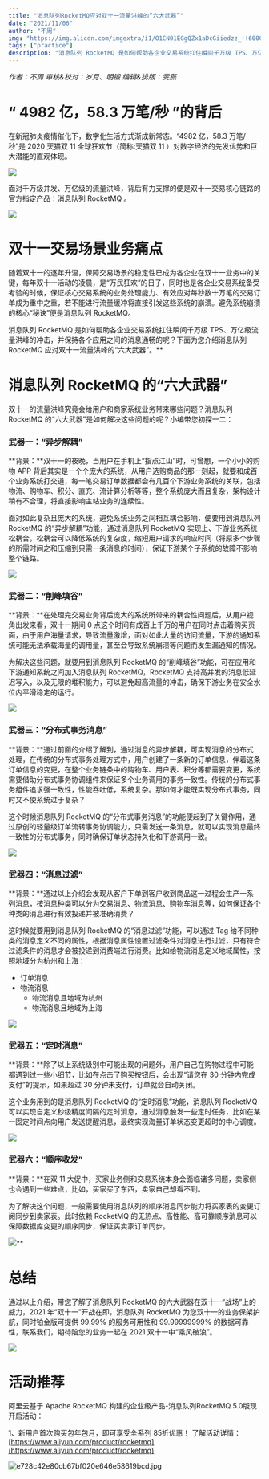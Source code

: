```yaml
---
title: "消息队列RocketMQ应对双十一流量洪峰的“六大武器”"
date: "2021/11/06"
author: "不周"
img: "https://img.alicdn.com/imgextra/i1/O1CN01EGgQZx1aDcGiiedzz_!!6000000003296-0-tps-685-383.jpg"
tags: ["practice"]
description: "消息队列 RocketMQ 是如何帮助各企业交易系统扛住瞬间千万级 TPS、万亿级流量洪峰的冲击，并保持各个应用之间的消息通畅的呢？下文将为您介绍消息队列 RocketMQ 应对双十一流量洪峰的“六大武器”。"
---
```


_作者：不周_
_审核&校对：岁月、明锻_
_编辑&排版：雯燕_

# **“ 4982 亿，58.3 万笔/秒 ”的背后**


在新冠肺炎疫情催化下，数字化生活方式渐成新常态。“4982 亿，58.3 万笔/秒”是 2020 天猫双 11 全球狂欢节（简称:天猫双 11 ）对数字经济的先发优势和巨大潜能的直观体现。

![](https://img.alicdn.com/imgextra/i2/O1CN01razRQK1TgkHv0elXf_!!6000000002412-49-tps-712-470.webp)

面对千万级并发、万亿级的流量洪峰，背后有力支撑的便是双十一交易核心链路的官方指定产品：消息队列 RocketMQ 。

![](https://img.alicdn.com/imgextra/i4/O1CN01lIiN4J1sPfv0zAIrx_!!6000000005759-49-tps-812-312.webp)

# **双十一交易场景业务痛点**


随着双十一的逐年升温，保障交易场景的稳定性已成为各企业在双十一业务中的关键，每年双十一活动的凌晨，是“万民狂欢”的日子，同时也是各企业交易系统备受考验的时候，保证核心交易系统的业务处理能力、有效应对每秒数十万笔的交易订单成为重中之重，若不能进行流量缓冲将直接引发这些系统的崩溃。避免系统崩溃的核心“秘诀”便是消息队列 RocketMQ。

消息队列 RocketMQ 是如何帮助各企业交易系统扛住瞬间千万级 TPS、万亿级流量洪峰的冲击，并保持各个应用之间的消息通畅的呢？下面为您介绍消息队列 RocketMQ 应对双十一流量洪峰的“六大武器”。**

# **消息队列 RocketMQ 的“六大武器”**


双十一的流量洪峰究竟会给用户和商家系统业务带来哪些问题？消息队列 RocketMQ 的“六大武器”是如何解决这些问题的呢？小编带您初探一二：

### 武器一：“异步解耦”


**背景：**双十一的夜晚，当用户在手机上“指点江山”时，可曾想，一个小小的购物 APP 背后其实是一个个庞大的系统，从用户选购商品的那一刻起，就要和成百个业务系统打交道，每一笔交易订单数据都会有几百个下游业务系统的关联，包括物流、购物车、积分、直充、流计算分析等等，整个系统庞大而且复杂，架构设计稍有不合理，将直接影响主站业务的连续性。

面对如此复杂且庞大的系统，避免系统业务之间相互耦合影响，便要用到消息队列 RocketMQ 的“异步解耦”功能，通过消息队列 RocketMQ 实现上、下游业务系统松耦合，松耦合可以降低系统的复杂度，缩短用户请求的响应时间（将原多个步骤的所需时间之和压缩到只需一条消息的时间），保证下游某个子系统的故障不影响整个链路。

![](https://img.alicdn.com/imgextra/i3/O1CN01ccOU2v1L5dGZ3SI8w_!!6000000001248-49-tps-1080-486.webp)

### 武器二：“削峰填谷”


**背景：**在处理完交易业务背后庞大的系统所带来的耦合性问题后，从用户视角出发来看，双十一期间 0 点这个时间有成百上千万的用户在同时点击着购买页面，由于用户海量请求，导致流量激增，面对如此大量的访问流量，下游的通知系统可能无法承载海量的调用量，甚至会导致系统崩溃等问题而发生漏通知的情况。

为解决这些问题，就要用到消息队列 RocketMQ 的“削峰填谷”功能，可在应用和下游通知系统之间加入消息队列 RocketMQ，RocketMQ 支持高并发的消息低延迟写入，以及无限的堆积能力，可以避免超高流量的冲击，确保下游业务在安全水位内平滑稳定的运行。

![](https://img.alicdn.com/imgextra/i4/O1CN01jrb2xl1il4GEsL9LO_!!6000000004452-49-tps-1080-485.webp)

### 武器三：“分布式事务消息”


**背景：**通过前面的介绍了解到，通过消息的异步解耦，可实现消息的分布式处理，在传统的分布式事务处理方式中，用户创建了一条新的订单信息，伴着这条订单信息的变更，在整个业务链条中的购物车、用户表、积分等都需要变更，系统需要借助分布式事务协调组件来保证多个业务调用的事务一致性。传统的分布式事务组件追求强一致性，性能吞吐低，系统复杂。那如何才能既实现分布式事务，同时又不使系统过于复杂？

这个时候消息队列 RocketMQ 的“分布式事务消息”的功能便起到了关键作用，通过原创的轻量级订单流转事务协调能力，只需发送一条消息，就可以实现消息最终一致性的分布式事务，同时确保订单状态持久化和下游调用一致。

![](https://img.alicdn.com/imgextra/i1/O1CN01LnHq3A1UUfSTVSZf1_!!6000000002521-49-tps-1080-511.webp)

### 武器四：“消息过滤”


**背景：**通过以上介绍会发现从客户下单到客户收到商品这一过程会生产一系列消息，按消息种类可以分为交易消息、物流消息、购物车消息等，如何保证各个种类的消息进行有效投递并被准确消费？

这时候就要用到消息队列 RocketMQ 的“消息过滤”功能，可以通过 Tag 给不同种类的消息定义不同的属性，根据消息属性设置过滤条件对消息进行过滤，只有符合过滤条件的消息才会被投递到消费端进行消费。比如给物流消息定义地域属性，按照地域分为杭州和上海：

- 订单消息
- 物流消息
   - 物流消息且地域为杭州
   - 物流消息且地域为上海



![](https://img.alicdn.com/imgextra/i1/O1CN01KkR9rz1DyZr3qpHzK_!!6000000000285-49-tps-1080-777.webp)

### 武器五：“定时消息”


**背景：**除了以上系统级别中可能出现的问题外，用户自己在购物过程中可能都遇到过一些小细节，比如在点击了购买按钮后，会出现“请您在 30 分钟内完成支付”的提示，如果超过 30 分钟未支付，订单就会自动关闭。

这个业务用到的是消息队列 RocketMQ 的“定时消息”功能，消息队列 RocketMQ 可以实现自定义秒级精度间隔的定时消息，通过消息触发一些定时任务，比如在某一固定时间点向用户发送提醒消息，最终实现海量订单状态变更超时的中心调度。

![](https://img.alicdn.com/imgextra/i2/O1CN01pxKrVC1vXrqpisjRQ_!!6000000006183-49-tps-1080-558.webp)
<!-- ![](https://intranetproxy.alipay.com/skylark/lark/0/2023/gif/59356401/1680489224303-4f438b9f-c370-47ce-a87b-13372771d28b.gif#clientId=uc9a0e5b0-fb0e-4&from=paste&id=u36694659&originHeight=1&originWidth=1&originalType=url&ratio=1&rotation=0&showTitle=false&status=done&style=none&taskId=ud5ed3b08-361b-4bfd-96fd-72289a73cfa&title=) -->
### 武器六：“顺序收发”


**背景：**在双 11 大促中，买家业务侧和交易系统本身会面临诸多问题，卖家侧也会遇到一些难点，比如，买家买了东西，卖家自己却看不到。

为了解决这个问题，一般需要使用消息队列的顺序消息同步能力将买家表的变更订阅同步到卖家表。此时依赖 RocketMQ 的无热点、高性能、高可靠顺序消息可以保障数据库变更的顺序同步，保证买卖家订单同步。

![](https://img.alicdn.com/imgextra/i1/O1CN01oz2fhW1K0lRQbn2pB_!!6000000001102-49-tps-1080-768.webp)**

# **总结**


通过以上介绍，带您了解了消息队列 RocketMQ 的六大武器在双十一“战场”上的威力，2021 年“双十一”开战在即，消息队列 RocketMQ 为您双十一的业务保架护航，同时铂金版可提供 99.99% 的服务可用性和 99.99999999% 的数据可靠性，联系我们，期待陪您的业务一起在 2021 双十一中“乘风破浪”。

![](https://img.alicdn.com/imgextra/i1/O1CN01ZfubWs1s8jGUI7exY_!!6000000005722-49-tps-800-2704.webp)

# 活动推荐

阿里云基于 Apache RocketMQ 构建的企业级产品-消息队列RocketMQ 5.0版现开启活动：

1、新用户首次购买包年包月，即可享受全系列 85折优惠！ 了解活动详情：[https://www.aliyun.com/product/rocketmq](https://www.aliyun.com/product/rocketmq)

![e728c42e80cb67bf020e646e58619bcd.jpg](https://img.alicdn.com/imgextra/i4/O1CN01Xi1rcu1DM6aIC7ypz_!!6000000000201-0-tps-1920-675.jpg)
